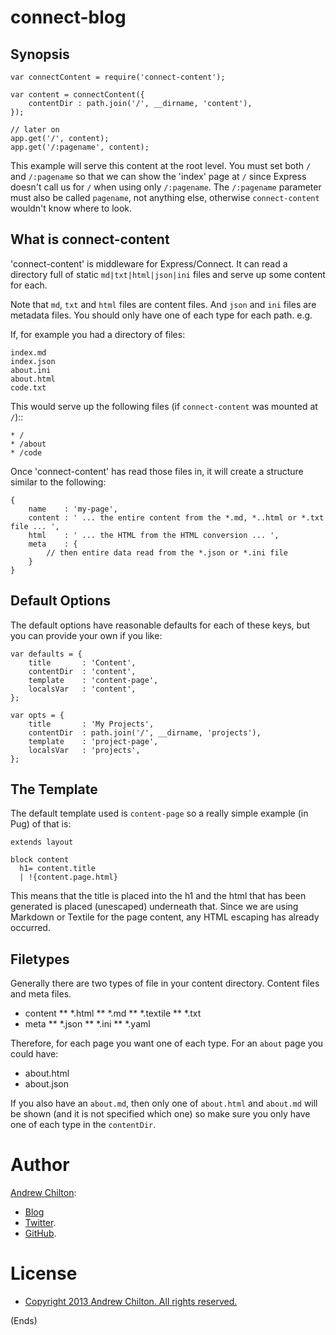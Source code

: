 # connect-blog #

## Synopsis ##

```
var connectContent = require('connect-content');

var content = connectContent({
    contentDir : path.join('/', __dirname, 'content'),
});

// later on
app.get('/', content);
app.get('/:pagename', content);
```

This example will serve this content at the root level. You must set both `/` and `/:pagename` so that we can show
the 'index' page at `/` since Express doesn't call us for `/` when using only `/:pagename`.  The `/:pagename`
parameter must also be called `pagename`, not anything else, otherwise `connect-content` wouldn't know where to look.

## What is connect-content ##

'connect-content' is middleware for Express/Connect. It can read a directory full of static `md|txt|html|json|ini`
files and serve up some content for each.

Note that `md`, `txt` and `html` files are content files. And `json` and `ini` files are metadata
files. You should only have one of each type for each path. e.g.

If, for example you had a directory of files:

```
index.md
index.json
about.ini
about.html
code.txt
```

This would serve up the following files (if `connect-content` was mounted at `/`)::

```
* /
* /about
* /code
```

Once 'connect-content' has read those files in, it will create a structure similar to the following:

```
{
    name    : 'my-page',
    content : ' ... the entire content from the *.md, *..html or *.txt file ... ',
    html    : ' ... the HTML from the HTML conversion ... ',
    meta    : {
        // then entire data read from the *.json or *.ini file
    }
}
```

## Default Options ##

The default options have reasonable defaults for each of these keys, but you can provide your own if you like:

```
var defaults = {
    title       : 'Content',
    contentDir  : 'content',
    template    : 'content-page',
    localsVar   : 'content',
};

var opts = {
    title       : 'My Projects',
    contentDir  : path.join('/', __dirname, 'projects'),
    template    : 'project-page',
    localsVar   : 'projects',
};
```

## The Template ##

The default template used is `content-page` so a really simple example (in Pug) of that is:

```
extends layout

block content
  h1= content.title
  | !{content.page.html}
```

This means that the title is placed into the h1 and the html that has been generated is placed (unescaped) underneath
that. Since we are using Markdown or Textile for the page content, any HTML escaping has already occurred.

## Filetypes ##

Generally there are two types of file in your content directory. Content files and meta files.

* content
** *.html
** *.md
** *.textile
** *.txt
* meta
** *.json
** *.ini
** *.yaml

Therefore, for each page you want one of each type. For an `about` page you could have:

* about.html
* about.json

If you also have an `about.md`, then only one of `about.html` and `about.md` will be shown (and it is not specified
which one) so make sure you only have one of each type in the `contentDir`.

# Author #

[Andrew Chilton](http://chilts.org/):

* [Blog](https://chilts.org/)
* [Twitter](https://twitter.com/andychilton).
* [GitHub](https://github.com/chilts).

# License #

* [Copyright 2013 Andrew Chilton. All rights reserved.](http://chilts.mit-license.org/2013/)

(Ends)
